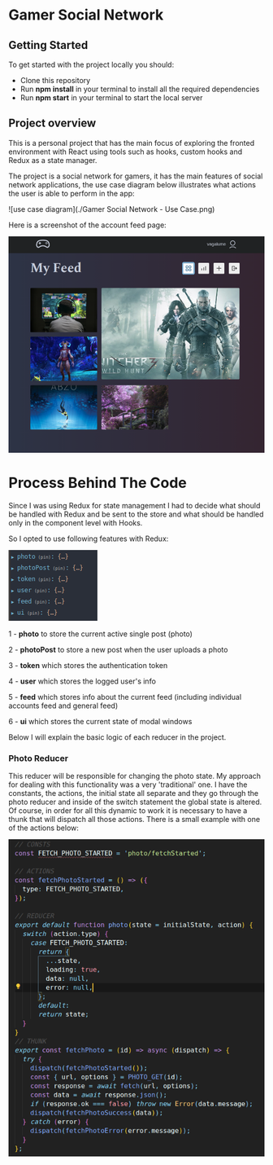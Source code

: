 # Gamer Social Network

## Getting Started

To get started with the project locally you should:

- Clone this repository
- Run **npm install** in your terminal to install all the required dependencies
- Run **npm start**  in your terminal to start the local server



## Project overview

This is a personal project that has the main focus of exploring the fronted environment with React using tools such as hooks, custom hooks and Redux as a state manager. 

The project is a social network for gamers, it has the main features of social network applications, the use case diagram below illustrates what actions the user is able to perform in the app:   

  



![use case diagram](./Gamer Social Network - Use Case.png)

  

Here is a screenshot of the account feed page:  

![account page feed](./account-feed.png)

  

# Process Behind The Code

Since I was using Redux for state management I had to decide what should be handled with Redux and be sent to the store and what should be handled only in the component level with Hooks. 

So I opted to use following features with Redux:  

![redux state](./redux-state.png)

1 - **photo** to store the current active single post (photo)

2 - **photoPost** to store a new post when the user uploads a photo

3 - **token** which stores the authentication token 

4 - **user** which stores the logged user's info

5 - **feed** which stores info about the current feed (including individual accounts feed and general feed)

6 - **ui** which stores the current state of modal windows

Below I will explain the basic logic of each reducer in the project.  

### Photo Reducer

This reducer will be responsible for changing the photo state. My approach for dealing with this functionality was a very 'traditional' one. I have the constants, the actions, the initial state all separate and they go through the photo reducer and inside of the switch statement the global state is altered. Of course, in order for all this dynamic to work it is necessary to have a thunk that will dispatch all those actions. There is a small example with one of the actions below:  

![photo reducer](./photo-reducer.png)

